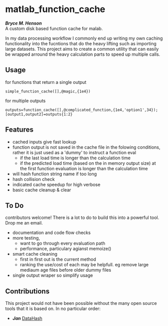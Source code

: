 # matlab_function_cache
***Bryce M. Henson***  
A custom disk based function cache for malab.

In my data processing workflow I commonly end up writing my own caching functionality into the fucntions that do the heavy lifting such as importing large datasets. This project aims to create a common utility that can easily be wrapped arround the heavy calculation parts to speed up multiple calls.

## Usage
for functions that return a single output
```
simple_function_cache([],@magic,{1e4})
```
for multiple outputs
```
outputs=function_cache([],@complicated_function,{1e4,'option1',34});
[output1,output2]=outputs{1:2}
```

## Features
- cached inputs give fast lookup
- function output is not saved in the cache file in the folowing conditions, rather it is just used as a 'dummy' to instruct a function eval
  - if the last load time is longer than the calculation time
  - if the predicted load time (based on the in memory output size) at the first function evaluation is longer than the calculation time
- will hash function string name if too long  
- hash collision check
- indicated cache speedup for high verbose
- basic cache cleanup & clear

## To Do
contributors welcome! There is a lot to do to build this into a powerful tool. Drop me an email. 
- documentation and code flow checks
- more testing, 
  - want to go through every evaluation path
  - performance, particulary agianst memoize()
- smart cache cleaning
  - first in first out is the current method
  - ranking the use/cost of each may be helpfull. eg remove large mediaum age files before older dummy files
- single output wraper so simplify usage

## Contributions  
This project would not have been possible without the many open source tools that it is based on. In no particular order: 

* ***Jan*** [DataHash](https://au.mathworks.com/matlabcentral/fileexchange/31272-datahash?focused=8037540&tab=function)
